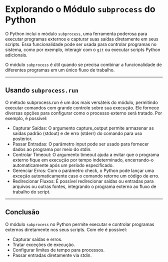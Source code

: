 # Explorando o Módulo `subprocess` do Python

O Python inclui o módulo `subprocess`, uma ferramenta poderosa para executar programas externos e capturar suas saídas diretamente em seus scripts. Essa funcionalidade pode ser usada para controlar programas no sistema, como por exemplo, interagir com o `git` ou executar scripts Python adicionais.

O módulo `subprocess` é útil quando se precisa combinar a funcionalidade de diferentes programas em um único fluxo de trabalho.

---

## **Usando `subprocess.run`**

O método subprocess.run é um dos mais versáteis do módulo, permitindo executar comandos com grande controle sobre sua execução. Ele fornece diversas opções para configurar como o processo externo será tratado. Por exemplo, é possível:

- Capturar Saídas: O argumento capture_output permite armazenar as saídas padrão (stdout) e de erro (stderr) do comando para uso posterior.
- Passar Entradas: O parâmetro input pode ser usado para fornecer dados ao programa por meio do stdin.
- Controlar Timeout: O argumento timeout ajuda a evitar que o programa externo fique em execução por tempo indeterminado, encerrando-o automaticamente após um período especificado.
- Gerenciar Erros: Com o parâmetro check, o Python pode lançar uma exceção automaticamente caso o comando retorne um código de erro.
- Redirecionar Fluxos: É possível redirecionar saídas ou entradas para arquivos ou outras fontes, integrando o programa externo ao fluxo de trabalho do script.

---

## **Conclusão**

O módulo `subprocess` no Python permite executar e controlar programas externos diretamente nos seus scripts. Com ele é possível:

- Capturar saídas e erros.
- Tratar exceções de execução.
- Configurar limites de tempo para processos.
- Passar entradas diretamente via stdin.


